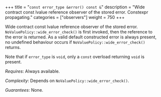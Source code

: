 +++
title = "`const error_type &error() const &`"
description = "Wide contract const lvalue reference observer of the stored error. Constexpr propagating."
categories = ["observers"]
weight = 750
+++

Wide contract const lvalue reference observer of the stored error. `NoValuePolicy::wide_error_check()` is first invoked, then the reference to the error is returned. As a valid default constructed error is always present, no undefined behaviour occurs if `NoValuePolicy::wide_error_check()` returns.

Note that if `error_type` is `void`, only a `const` overload returning `void` is present.

*Requires*: Always available.

*Complexity*: Depends on `NoValuePolicy::wide_error_check()`.

*Guarantees*: None.
